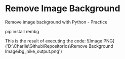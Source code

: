 # Remove Image Background
 Remove image background with Python - Practice

pip install rembg

This is the result of executing the code:
![Image PNG]('D:\Charlie\Github\Repositorios\Remove Background Image\bg_nike_output.png')
